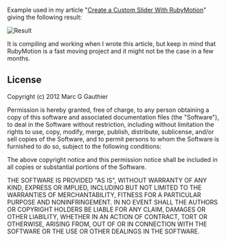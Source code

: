 Example used in my article "[Create a Custom Slider With RubyMotion](http://marcgg.com/2012/10/22/custom-slider-ios-rubymotion/)"
giving the following result:

![Result](http://marcgg.com/assets/misc/rubymotion_sliders.png)

It is compiling and working when I wrote this article, but keep in mind that RubyMotion 
is a fast moving project and it might not be the case in a few months.

## License

Copyright (c) 2012 Marc G Gauthier

Permission is hereby granted, free of charge, to any person obtaining
a copy of this software and associated documentation files (the
"Software"), to deal in the Software without restriction, including
without limitation the rights to use, copy, modify, merge, publish,
distribute, sublicense, and/or sell copies of the Software, and to
permit persons to whom the Software is furnished to do so, subject to
the following conditions:

The above copyright notice and this permission notice shall be
included in all copies or substantial portions of the Software.

THE SOFTWARE IS PROVIDED "AS IS", WITHOUT WARRANTY OF ANY KIND,
EXPRESS OR IMPLIED, INCLUDING BUT NOT LIMITED TO THE WARRANTIES OF
MERCHANTABILITY, FITNESS FOR A PARTICULAR PURPOSE AND
NONINFRINGEMENT. IN NO EVENT SHALL THE AUTHORS OR COPYRIGHT HOLDERS BE
LIABLE FOR ANY CLAIM, DAMAGES OR OTHER LIABILITY, WHETHER IN AN ACTION
OF CONTRACT, TORT OR OTHERWISE, ARISING FROM, OUT OF OR IN CONNECTION
WITH THE SOFTWARE OR THE USE OR OTHER DEALINGS IN THE SOFTWARE.